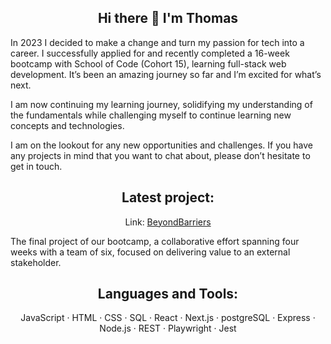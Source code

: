<h2 align="center">Hi there 👋 I'm Thomas</h2>

In 2023 I decided to make a change and turn my passion for tech into a career. 
I successfully applied for and recently completed a 16-week bootcamp with School of Code (Cohort 15), learning full-stack web development. 
It’s been an amazing journey so far and I’m excited for what’s next.

I am now continuing my learning journey, solidifying my understanding of the fundamentals while challenging myself to continue learning new concepts and technologies.

I am on the lookout for any new opportunities and challenges. If you have any projects in mind that you want to chat about, please don’t hesitate to get in touch.

<h2 align="center">Latest project:</h2>

<p align="center">Link: 
<a href="https://beyond-barriers.vercel.app/">BeyondBarriers</a>
</p>

<p>The final project of our bootcamp, a collaborative effort spanning four weeks with a team of six, focused on delivering value to an external stakeholder.

<h2 align="center">Languages and Tools:</h2>
<p align="center">JavaScript · HTML · CSS · SQL · React · Next.js · postgreSQL · Express · Node.js · REST · Playwright · Jest</p>

